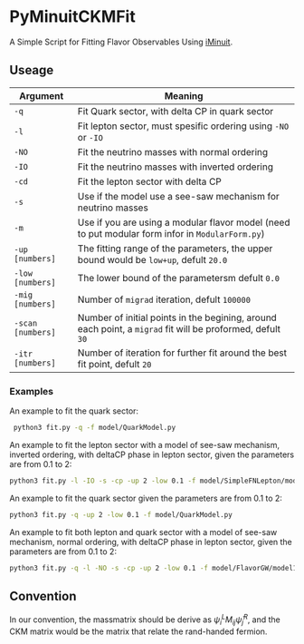 # PyMinuitCKMFit
A Simple Script for Fitting Flavor Observables Using [iMinuit](https://iminuit.readthedocs.io/en/stable/).

## Useage
|Argument|Meaning|
|--------|-------|
|`-q`| Fit Quark sector, with delta CP in quark sector|
|`-l`| Fit lepton sector, must spesific ordering using `-NO` or `-IO`|
|`-NO`| Fit the neutrino masses with normal ordering|
|`-IO`| Fit the neutrino masses with inverted ordering|
|`-cd`| Fit the lepton sector with delta CP|
|`-s`| Use if the model use a see-saw mechanism for neutrino masses|
|`-m`| Use if you are using a modular flavor model (need to put modular form infor in `ModularForm.py`)|
|`-up [numbers]`| The fitting range of the parameters, the upper bound would be `low+up`, defult `20.0` |
|`-low [numbers]`| The lower bound of the parametersm defult `0.0` |
|`-mig [numbers]`| Number of `migrad` iteration, defult `100000` |
|`-scan [numbers]`| Number of initial points in the begining, around each point, a `migrad` fit will be proformed, defult `30` |
|`-itr [numbers]`| Number of iteration for further fit around the best fit point, defult `20` |

### Examples
An example to fit the quark sector:
```sh
 python3 fit.py -q -f model/QuarkModel.py
```

An example to fit the lepton sector with a model of see-saw mechanism, inverted ordering, with deltaCP phase in lepton sector, given the parameters are from 0.1 to 2:
```sh
python3 fit.py -l -IO -s -cp -up 2 -low 0.1 -f model/SimpleFNLepton/model1.py
```

An example to fit the quark sector given the parameters are from 0.1 to 2:
```sh
python3 fit.py -q -up 2 -low 0.1 -f model/QuarkModel.py
```

An example to fit both lepton and quark sector with a model of see-saw mechanism, normal ordering, with deltaCP phase in lepton sector, given the parameters are from 0.1 to 2:
```sh
python3 fit.py -q -l -NO -s -cp -up 2 -low 0.1 -f model/FlavorGW/model1.py
```
## Convention 
In our convention, the massmatrix should be derive as $\psi_i^L M_{ij} \bar{\psi}_j^R$, and the CKM matrix would be the matrix that relate the rand-handed fermion.